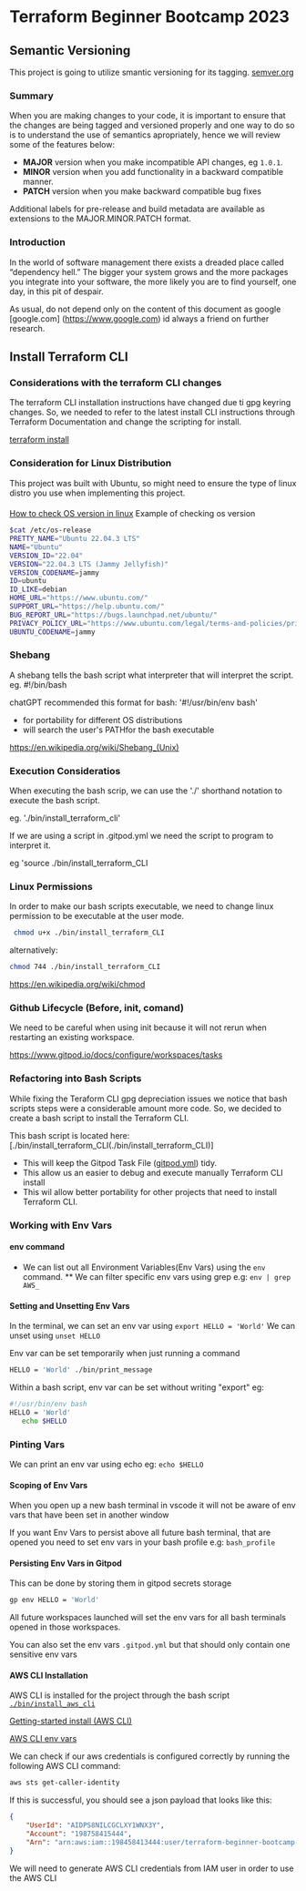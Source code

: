 
# Terraform Beginner Bootcamp 2023

## Semantic Versioning
This project is going to utilize smantic versioning for its tagging. 
[semver.org](https://semver.org)

### Summary
 When you are making changes to your code, it is important to ensure that the changes are being tagged and versioned properly and one way to do so is to understand the use of semantics apropriately, hence we will review some of the features below:


- **MAJOR** version when you make incompatible API changes, eg `1.0.1`.
- **MINOR** version when you add functionality in a backward compatible manner.
- **PATCH** version when you make backward compatible bug fixes


Additional labels for pre-release and build metadata are available as extensions to the MAJOR.MINOR.PATCH format.

### Introduction
In the world of software management there exists a dreaded place called “dependency hell.” The bigger your system grows and the more packages you integrate into your software, the more likely you are to find yourself, one day, in this pit of despair.

As usual, do not depend only on the content of this document as google [google.com] (https://www.google.com) id always a friend on further research.

## Install Terraform CLI


### Considerations with the terraform CLI changes

The terraform CLI installation instructions have changed due ti gpg keyring changes. So, we needed to refer to the latest install CLI instructions through Terraform Documentation and change the scripting for install.

[terraform install](https://developer.hashicorp.com/terraform/tutorials/aws-get-started/install-cli)

### Consideration for Linux Distribution

This project was built with Ubuntu, so might need to ensure the type of linux distro you use when implementing this project.

####
[How to check OS version in linux](https://www.cyberciti.biz/faq/how-to-check-os-version-in-linux-command-line/)
Example of checking os version
```sh
$cat /etc/os-release
PRETTY_NAME="Ubuntu 22.04.3 LTS"
NAME="Ubuntu"
VERSION_ID="22.04"
VERSION="22.04.3 LTS (Jammy Jellyfish)"
VERSION_CODENAME=jammy
ID=ubuntu
ID_LIKE=debian
HOME_URL="https://www.ubuntu.com/"
SUPPORT_URL="https://help.ubuntu.com/"
BUG_REPORT_URL="https://bugs.launchpad.net/ubuntu/"
PRIVACY_POLICY_URL="https://www.ubuntu.com/legal/terms-and-policies/privacy-policy"
UBUNTU_CODENAME=jammy
```
### Shebang
 A shebang tells the bash script what interpreter that will interpret the script. eg. #!/bin/bash
 
 chatGPT recommended this format for bash: '#!/usr/bin/env bash'

 - for portability for different OS distributions
 - will search the user's PATHfor the bash executable

 https://en.wikipedia.org/wiki/Shebang_(Unix)

 ### Execution Consideratios

 When executing the bash scrip, we can use the './' shorthand notation to execute the bash script.

 eg. './bin/install_terraform_cli'

 If we are using a script in .gitpod.yml we need the script to program to interpret it.

 eg 'source ./bin/install_terraform_CLI


 ### Linux Permissions

 In order to make our bash scripts executable, we need to change linux permission to be executable at the user mode.

```sh
 chmod u+x ./bin/install_terraform_CLI

```
alternatively:

```sh
chmod 744 ./bin/install_terraform_CLI

```
https://en.wikipedia.org/wiki/chmod

### Github Lifecycle (Before, init, comand)

We need to be careful when using init because it will not rerun when restarting an existing workspace.

https://www.gitpod.io/docs/configure/workspaces/tasks

### Refactoring into Bash Scripts

While fixing the Teraform CLI gpg depreciation issues we notice that bash scripts steps were a considerable amount more code. So, we decided to create a bash script to install the Terraform CLI.

This bash script is located here: [./bin/install_terraform_CLI(./bin/install_terraform_CLI)]

- This will keep the Gitpod Task File ([gitpod.yml](gitpod.yml)) tidy.
- This allow us an easier to debug and execute manually Terraform CLI install
- This wil allow better portability for other projects that need to install Terraform CLI.

 
 ### Working with Env Vars

 #### env command

 * We can list out all Environment Variables(Env Vars) using the `env` command.
 ** We can filter specific env vars using grep e.g: `env | grep AWS_`

 #### Setting and Unsetting Env Vars

 In the terminal, we can set an env var using `export HELLO = 'World'`
 We can unset using `unset HELLO`

 Env var can be set temporarily when just running a command
 ```sh
 HELLO = 'World' ./bin/print_message
 ```

 Within a bash script, env var can be set without writing "export" eg:
 ```sh
 #!/usr/bin/env bash
 HELLO = 'World'
    echo $HELLO
 ```

 ### Pinting Vars
 We can print an env var using echo eg:
 `echo $HELLO`

 #### Scoping of Env Vars
 When you open up a new bash terminal in vscode it will not be aware of env vars that have been set in another window

 If you want Env Vars to persist above all future bash terminal, that are opened you need to set env vars in your bash profile e.g: `bash_profile`


 #### Persisting Env Vars in Gitpod
 This can be done by storing them in gitpod secrets storage

 ```sh
 gp env HELLO = 'World'
 ``` 
 All future workspaces launched will set the env vars for all bash terminals opened in those workspaces.
 
You can also set the env vars `.gitpod.yml` but that should only contain one sensitive env vars


#### AWS CLI Installation

AWS CLI is installed for the project through the bash script [`./bin/install_aws_cli`](./bin/install_aws_cli)

[Getting-started install (AWS CLI)](https://docs.aws.amazon.com/cli/latest/userguide/getting-started-install.html)

[AWS CLI env vars](https://docs.aws.amazon.com/cli/latest/userguide/cli-configure-envvars.html)

We can check if our aws credentials is configured correctly by running the following AWS CLI command:
```sh
aws sts get-caller-identity
```

If this is successful, you should see a json payload that looks like this: 
```json
{
    "UserId": "AIDPS8NILCGCLXY1WNX3Y",
    "Account": "198758415444",
    "Arn": "arn:aws:iam::198458413444:user/terraform-beginner-bootcamp-user"
}
```
We will need to generate AWS CLI credentials from IAM user in order to use the AWS CLI